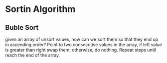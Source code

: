 # Sortin Algorithm

## Buble Sort
given an array of unsort values, how can we sort them so that they end up in ascending order?
Point to two consecutive values in the array, if left value is greater than right swap them, otherwise, do nothing. Repeat steps until reach the end of the array.